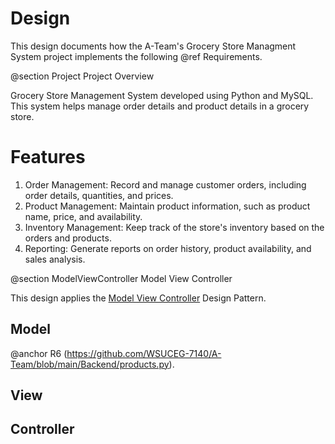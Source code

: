 # Design

This design documents how the A-Team's Grocery Store Managment System project implements the following @ref Requirements.

@section Project Project Overview

Grocery Store Management System developed using Python and MySQL. This system helps manage order details and product details in a grocery store.

# Features
1.	Order Management: Record and manage customer orders, including order details, quantities, and prices.
2.	Product Management: Maintain product information, such as product name, price, and availability.
3.	Inventory Management: Keep track of the store's inventory based on the orders and products.
4.	Reporting: Generate reports on order history, product availability, and sales analysis.

@section ModelViewController Model View Controller

This design applies the [Model View Controller](https://en.wikipedia.org/wiki/Model–view–controller) Design Pattern.

## Model

@anchor R6 (https://github.com/WSUCEG-7140/A-Team/blob/main/Backend/products.py).


## View



## Controller



